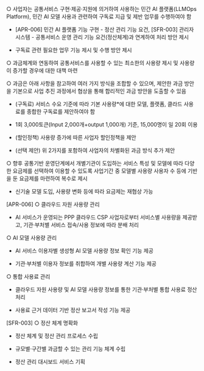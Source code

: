 ○ 사업자는 공통서비스 구현·제공·지원에 의거하여 사용하는 민간 AI 플랫폼(LLMOps Platform), 민간 AI 모델 사용과 관련하여 구독료 지급 및 제반 업무를 수행하여야 함

- [APR-006] 민간 AI 플랫폼 기능 구현 - 정산 관리 기능 요건, [SFR-003] 관리자 시스템 - 공통서비스 운영 관리 기능 요건(정산체계)과 연계하여 처리 방안 제시

- 구독료 관련 필요한 업무 기능 제시 및 수행 방안 제시

○ 과금체계와 연동하여 공통서비스를 사용할 수 있는 최소한의 사용량 제시 및 사용량이 증가할 경우에 대한 대책 마련

○ 과금은 아래 사항을 참고하여 여러 가지 방식을 조합할 수 있으며, 제안한 과금 방안을 기본으로 사업 추진 과정에서 협상을 통해 합리적인 과금 방안을 도출할 수 있음

- (구독료) 서비스 수요 기준에 따라 기본 사용량*에 대한 모델, 플랫폼, 클라드 사용료를 종합한 구독료를 제안하여야 함

* 1회 3,000토큰(Input 2,000개+output 1,000개) 기준, 15,000명이 일 20회 이용

- (할인정책) 사용량 증가에 따른 사업자 할인정책을 제안

- (선택 제안) 위 2가지를 포함하여 사업자의 차별화된 과금 방식 추가 제안

○ 향후 공통기반 운영단계에서 개별기관이 도입하는 서비스 특성 및 모델에 따라 다양한 요금제를 선택하여 이용할 수 있도록 사업기간 중 모델별 사용량 사용자 수 등에 기반을 둔 요금제를 마련하여 복수로 제시

* 신기술 모델 도입, 사용량 변화 등에 따라 요금제는 재협상 가능

[APR-006]
○ 클라우드 자원 사용량 관리

- AI 서비스가 운영되는 PPP 클라우드 CSP 사업자로부터 서비스별 사용량을 제공받고, 기관·부처별 서비스 접속/사용 정보에 따라 분배 처리

○ AI 모델 사용량 관리

- AI 서비스 이용자별 생성형 AI 모델 사용량 정보 확인 기능 제공

- 기관·부처별 이용자 정보를 취합하여 개별 사용량 계산 기능 제공

○ 통합 사용료 관리

- 클라우드 자원 사용량 및 AI 모델 사용량 정보를 통한 기관·부처별 통합 사용료 정산 처리

- 사용료 근거 데이터 기반 정산 보고서 작성 기능 제공

[SFR-003]
○ 정산 체계 명확화

- 정산 체계 및 정산 관리 프로세스 수립

- 규모별·구간별 과금할 수 있는 관리 기능 체계 수립

- 정산 관리 대시보드 서비스 기획